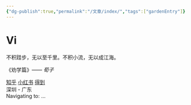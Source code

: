 ```yaml
---
{"dg-publish":true,"permalink":"/文章/index/","tags":["gardenEntry"]}
---
```




<html lang="zh" class="no-js">
<head>
  <meta charset="utf-8">
  <meta http-equiv="X-UA-Compatible" content="IE=edge">
  <meta name="viewport" content="width=device-width, initial-scale=1">
  <title>Vi</title>
  <meta name="Description" content="Home Page of iissnan">
  <meta name="color-scheme" content="dark light">
  <script>(function(H){H.className=H.className.replace(/\bno-js\b/,'js')})(document.documentElement)</script>
  <link rel="stylesheet" type="text/css" href="assets/css/main.css"/>
</head>

<body>
  <div class="vi"  >
    <h1 class="animate-slide-in-down">Vi</h1>
    <div class="quote">
      <span class="quote-line quote-line-start animate-slide-in-left"></span>
      <span class="quote-icon quote-icon-start animate-slide-in-down">
        <i class="icon icon-quotes-left"></i>
      </span>
      <p class="quote-content animate-slide-in-down">不积跬步，无以至千里。不积小流，无以成江海。</p>
      <p class="quote-author animate-slide-in-down">《劝学篇》—— <em>荀子</em></p>
      <span class="quote-icon quote-icon-end animate-slide-in-up">
        <i class="icon icon-quotes-right"></i>
      </span>
      <span class="quote-line quote-line-end animate-slide-in-right"></span>
    </div>
    <div class="links">
      <a href="https://www.zhihu.com/people/liuwei65/columns" class="animate-slide-in-down">知乎</a>
      <a href="https://www.xiaohongshu.com/user/profile/5c31ff5b000000000700396b" class="animate-slide-in-down">小红书</a>
      <a href="https://m.igetget.com/native/mine/account#/user/detail?enId=PW3zQ4ZopEvxZWvwkbeMNJmgVak96r" class="animate-slide-in-down">得到</a>
    </div>
    <div class="location">
      <span class="location-icon animate-slide-in-up">
        <i class="icon icon-map-pin"></i>
      </span>
      <span class="location-text animate-slide-in-down">深圳 - 广东</span>
    </div>
    <div class="relocating">
      Navigating to: <span class="relocate-location"></span>...
    </div>
  </div>

  <script src="assets/vendors/jquery-3.3.1.min.js"></script>
  <script>
    $(function () {
      var SLIDE_IN_DOWN = { opacity: 1, top: 0 };
      var SLIDE_IN_UP = { opacity: 1, bottom: 0 };
      var SLIDE_IN_LEFT = { left: 0 };
      var SLIDE_IN_RIGHT = { right: 0 };

      registerCheatCode();
      executeAnimations();

      function executeAnimations() {
        $.when()
          .then(animateTitle)
          .then(animateQuote)
          .then(animateLinks)
          .then(animateLocation);
      }

      function animateTitle() {
        return animate('h1', SLIDE_IN_DOWN);
      }

      function animateQuote() {
        return $.when(
          animate('.quote-line-start', SLIDE_IN_LEFT),
          animate('.quote-line-end',SLIDE_IN_RIGHT),
          animate('.quote-icon-start', SLIDE_IN_DOWN),
          animate('.quote-icon-end', SLIDE_IN_UP)
        )
          .then(function () {
            return animate('.quote-content', SLIDE_IN_DOWN);
          })
          .then(function () {
            return animate('.quote-author', SLIDE_IN_DOWN);
          });
      }

      function animateLinks() {
        var DELAY_STEP = 200;
        var elements = $('.links a');
        var concurrent = $.makeArray(elements)
          .map(function (element, index) {
            return animate(element, SLIDE_IN_DOWN, index * DELAY_STEP);
          });

        return $.when.apply($, concurrent);
      }

      function animateLocation() {
        return $.when(
          animate('.location-icon', SLIDE_IN_UP),
          animate('.location-text', SLIDE_IN_DOWN)
        );
      }

      function animate(selector, properties, delay, options) {
        delay = delay || 0;
        return $(selector).delay(delay)
          .animate(properties, options)
          .promise();
      }

      function registerCheatCode() {
        $(document.body).on('keydown', function (event) {
          var KEY_B = 66;

          if (event.which === KEY_B) {
            $('.relocate-location').text('Bookmark Page');
            $('.relocating').css('opacity', 1);

            window.setTimeout(function () {
              window.location.href = '/bookmarks.html';
            }, 1000);
          }
        });
      }
    });
  </script>
</body>
</html>